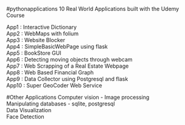 #pythonapplications
10 Real World Applications built with the Udemy Course<br>

App1 : Interactive Dictionary<br>
App2 : WebMaps with folium<br>
App3 : Website Blocker<br>
App4 : SimpleBasicWebPage using flask<br>
App5 : BookStore GUI<br>
App6 : Detecting moving objects through webcam<br>
App7 : Web Scrapping of a Real Estate Webpage<br>
App8 : Web Based Financial Graph<br>
App9 : Data Collector using Postgresql and flask<br>
App10 : Super GeoCoder Web Service<br>

#Other Applications
Computer vision - Image processing<br> 
Manipulating databases - sqlite, postgresql<br>
Data Visualization<br>
Face Detection<br>
